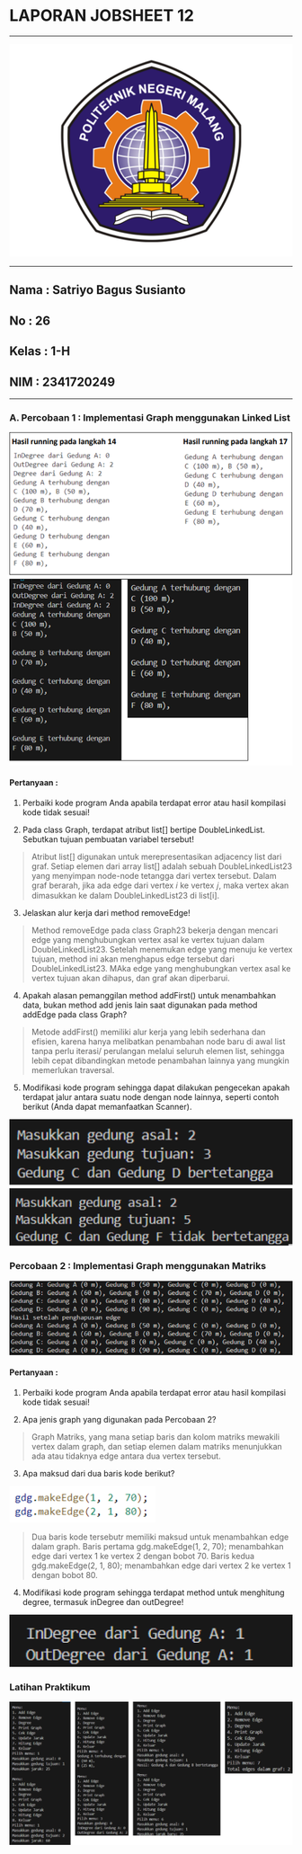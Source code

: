 # **LAPORAN JOBSHEET 12**

---

<img src = "image.png">

---

## Nama    : Satriyo Bagus Susianto
## No      : 26
## Kelas   : 1-H
## NIM     : 2341720249

---

### A. Percobaan 1 : Implementasi Graph menggunakan Linked List

<img src = "image-4.png">

#### Pertanyaan :
1. Perbaiki kode program Anda apabila terdapat error atau hasil kompilasi kode tidak sesuai!

2. Pada class Graph, terdapat atribut list[] bertipe DoubleLinkedList. Sebutkan tujuan pembuatan variabel tersebut!

> Atribut list[] digunakan untuk merepresentasikan adjacency list dari graf. Setiap elemen dari array list[] adalah sebuah DoubleLinkedList23 yang menyimpan node-node tetangga dari vertex tersebut. Dalam graf berarah, jika ada edge dari vertex 𝑖 ke vertex 𝑗, maka vertex akan dimasukkan ke dalam DoubleLinkedList23 di list[i].

3. Jelaskan alur kerja dari method removeEdge!

> Method removeEdge pada class Graph23 bekerja dengan mencari edge yang menghubungkan vertex asal ke vertex tujuan dalam DoubleLinkedList23. Setelah menemukan edge yang menuju ke vertex tujuan, method ini akan menghapus edge tersebut dari DoubleLinkedList23. MAka edge yang menghubungkan vertex asal ke vertex tujuan akan dihapus, dan graf akan diperbarui.

4. Apakah alasan pemanggilan method addFirst() untuk menambahkan data, bukan method add jenis lain saat digunakan pada method addEdge pada class Graph?

> Metode addFirst() memiliki alur kerja yang lebih sederhana dan efisien, karena hanya melibatkan penambahan node baru di awal list tanpa perlu iterasi/ perulangan melalui seluruh elemen list, sehingga lebih cepat dibandingkan metode penambahan lainnya yang mungkin memerlukan traversal.

5. Modifikasi kode program sehingga dapat dilakukan pengecekan apakah terdapat jalur antara suatu node dengan node lainnya, seperti contoh berikut (Anda dapat memanfaatkan Scanner).

<img src = "image-5.png">

### Percobaan 2 : Implementasi Graph menggunakan Matriks

<img src = "image-6.png">

#### Pertanyaan :
1. Perbaiki kode program Anda apabila terdapat error atau hasil kompilasi kode tidak sesuai!

2. Apa jenis graph yang digunakan pada Percobaan 2?

> Graph Matriks, yang mana setiap baris dan kolom matriks mewakili vertex dalam graph, dan setiap elemen dalam matriks menunjukkan ada atau tidaknya edge antara dua vertex tersebut.

3. Apa maksud dari dua baris kode berikut?

<img src = "image-1.png">

> Dua baris kode tersebutr memiliki maksud untuk menambahkan edge dalam graph. Baris pertama gdg.makeEdge(1, 2, 70); menambahkan edge dari vertex 1 ke vertex 2 dengan bobot 70. Baris kedua gdg.makeEdge(2, 1, 80); menambahkan edge dari vertex 2 ke vertex 1 dengan bobot 80.

4. Modifikasi kode program sehingga terdapat method untuk menghitung degree, termasuk inDegree dan outDegree!

<img src = "image-2.png">

### Latihan Praktikum

<img src = "image-3.png">